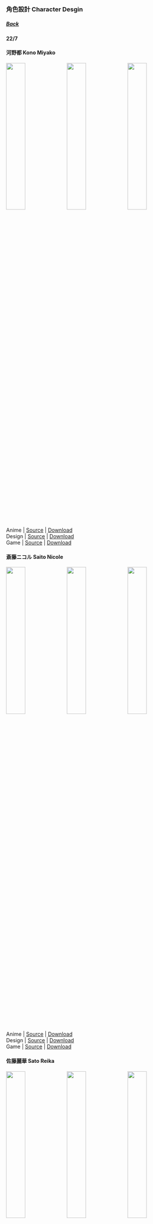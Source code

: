 ### 角色設計 Character Desgin
##### [Back](../../readme.md)

#### 22/7
#### 河野都 Kono Miyako
<img src="../../Album/Character%20Design/Anime/Miyako_anime.png" width="32%">
<img src="../../Album/Character%20Design/Original%20Design/Miyako_design.png" width="32%">
<img src="../../Album/Character%20Design/音楽の時間/Miyako_game.png" width="32%">

 Anime | [Source](http://www.nanabunnonijyuuni.com/assets/img/chara/01_miyako/img_chara_anime.png) | [Download](https://github.com/LYHPandaKing/227PhotoBackup/raw/master/Album/Character%20Design/Anime/Miyako_anime.png)  
 Design | [Source](http://www.nanabunnonijyuuni.com/assets/img/chara/01_miyako/img_chara_design.png) | [Download](https://github.com/LYHPandaKing/227PhotoBackup/raw/master/Album/Character%20Design/Original%20Design/Miyako_design.png)  
 Game | [Source](https://227-game.com/assets/img/character/characters/miyako/ph.png) | [Download](https://github.com/LYHPandaKing/227PhotoBackup/raw/master/Album/Character%20Design/音楽の時間/Miyako_game.png) 
 
#### 斎藤ニコル Saito Nicole
<img src="../../Album/Character%20Design/Anime/Nicole_anime.png" width="32%">
<img src="../../Album/Character%20Design/Original%20Design/Nicole_design.png" width="32%">
<img src="../../Album/Character%20Design/音楽の時間/Nicole_game.png" width="32%">

 Anime | [Source](http://www.nanabunnonijyuuni.com/assets/img/chara/02_nicole/img_chara_anime.png) | [Download](https://github.com/LYHPandaKing/227PhotoBackup/raw/master/Album/Character%20Design/Anime/Nicole_anime.png)  
 Design | [Source](http://www.nanabunnonijyuuni.com/assets/img/chara/02_nicole/img_chara_design.png) | [Download](https://github.com/LYHPandaKing/227PhotoBackup/raw/master/Album/Character%20Design/Original%20Design/Nicole_design.png)  
 Game | [Source](https://227-game.com/assets/img/character/characters/nicole/ph.png) | [Download](https://github.com/LYHPandaKing/227PhotoBackup/raw/master/Album/Character%20Design/音楽の時間/Nicole_game.png)
 
#### 佐藤麗華 Sato Reika
<img src="../../Album/Character%20Design/Anime/Reika_anime.png" width="32%">
<img src="../../Album/Character%20Design/Original%20Design/Reika_design.png" width="32%">
<img src="../../Album/Character%20Design/音楽の時間/Reika_game.png" width="32%">

 Anime | [Source](http://www.nanabunnonijyuuni.com/assets/img/chara/03_reika/img_chara_anime.png) | [Download](https://github.com/LYHPandaKing/227PhotoBackup/raw/master/Album/Character%20Design/Anime/Reika_anime.png)  
 Design | [Source](http://www.nanabunnonijyuuni.com/assets/img/chara/03_reika/img_chara_design.png) | [Download](https://github.com/LYHPandaKing/227PhotoBackup/raw/master/Album/Character%20Design/Original%20Design/Reika_design.png)  
 Game | [Source](https://227-game.com/assets/img/character/characters/reika/ph.png) | [Download](https://github.com/LYHPandaKing/227PhotoBackup/raw/master/Album/Character%20Design/音楽の時間/Reika_game.png)
 
#### 滝川みう Takigawa Miu
<img src="../../Album/Character%20Design/Anime/Miu_anime.png" width="32%">
<img src="../../Album/Character%20Design/Original%20Design/Miu_design.png" width="32%">
<img src="../../Album/Character%20Design/音楽の時間/Miu_game.png" width="32%">

 Anime | [Source](http://www.nanabunnonijyuuni.com/assets/img/chara/05_miu/img_chara_anime.png) | [Download](https://github.com/LYHPandaKing/227PhotoBackup/raw/master/Album/Character%20Design/Anime/Miu_anime.png)  
 Design | [Source](http://www.nanabunnonijyuuni.com/assets/img/chara/05_miu/img_chara_design.png) | [Download](https://github.com/LYHPandaKing/227PhotoBackup/raw/master/Album/Character%20Design/Original%20Design/Miu_design.png)  
 Game | [Source](https://227-game.com/assets/img/character/characters/miu/ph.png) | [Download](https://github.com/LYHPandaKing/227PhotoBackup/raw/master/Album/Character%20Design/音楽の時間/Miu_game.png)
 
#### 立川絢香 Tachikawa Ayaka
<img src="../../Album/Character%20Design/Anime/Ayaka_anime.png" width="32%">
<img src="../../Album/Character%20Design/Original%20Design/Ayaka_design.png" width="32%">
<img src="../../Album/Character%20Design/音楽の時間/Ayaka_game.png" width="32%">

 Anime | [Source](http://www.nanabunnonijyuuni.com/assets/img/chara/04_ayaka/img_chara_anime.png) | [Download](https://github.com/LYHPandaKing/227PhotoBackup/raw/master/Album/Character%20Design/Anime/Ayaka_anime.png)  
 Design | [Source](http://www.nanabunnonijyuuni.com/assets/img/chara/04_ayaka/img_chara_design.png) | [Download](https://github.com/LYHPandaKing/227PhotoBackup/raw/master/Album/Character%20Design/Original%20Design/Ayaka_design.png)  
 Game | [Source](https://227-game.com/assets/img/character/characters/ayaka/ph.png) | [Download](https://github.com/LYHPandaKing/227PhotoBackup/raw/master/Album/Character%20Design/音楽の時間/Ayaka_game.png)
 
#### 戸田ジュン Toda Jun
<img src="../../Album/Character%20Design/Anime/Jun_anime.png" width="32%">
<img src="../../Album/Character%20Design/Original%20Design/Jun_design.png" width="32%">
<img src="../../Album/Character%20Design/音楽の時間/Jun_game.png" width="32%">

 Anime | [Source](http://www.nanabunnonijyuuni.com/assets/img/chara/06_jun/img_chara_anime.png) | [Download](https://github.com/LYHPandaKing/227PhotoBackup/raw/master/Album/Character%20Design/Anime/Jun_anime.png)  
 Design | [Source](http://www.nanabunnonijyuuni.com/assets/img/chara/06_jun/img_chara_design.png) | [Download](https://github.com/LYHPandaKing/227PhotoBackup/raw/master/Album/Character%20Design/Original%20Design/Jun_design.png)  
 Game | [Source](https://227-game.com/assets/img/character/characters/jun/ph.png) | [Download](https://github.com/LYHPandaKing/227PhotoBackup/raw/master/Album/Character%20Design/音楽の時間/Jun_game.png)
 
#### 藤間桜 Fujima Sakura
<img src="../../Album/Character%20Design/Anime/Sakura_anime.png" width="32%">
<img src="../../Album/Character%20Design/Original%20Design/Sakura_design.png" width="32%">
<img src="../../Album/Character%20Design/音楽の時間/Sakura_game.png" width="32%">

 Anime | [Source](http://www.nanabunnonijyuuni.com/assets/img/chara/07_sakura/img_chara_anime.png) | [Download](https://github.com/LYHPandaKing/227PhotoBackup/raw/master/Album/Character%20Design/Anime/Sakura_anime.png)  
 Design | [Source](http://www.nanabunnonijyuuni.com/assets/img/chara/07_sakura/img_chara_design.png) | [Download](https://github.com/LYHPandaKing/227PhotoBackup/raw/master/Album/Character%20Design/Original%20Design/Sakura_design.png)  
 Game | [Source](https://227-game.com/assets/img/character/characters/sakura/ph.png) | [Download](https://github.com/LYHPandaKing/227PhotoBackup/raw/master/Album/Character%20Design/音楽の時間/Sakura_game.png)
 
#### 丸山あかね Maruyama Akane
<img src="../../Album/Character%20Design/Anime/Akane_anime.png" width="32%">
<img src="../../Album/Character%20Design/Original%20Design/Akane_design.png" width="32%">
<img src="../../Album/Character%20Design/音楽の時間/Akane_game.png" width="32%">

 Anime | [Source](http://www.nanabunnonijyuuni.com/assets/img/chara/08_akane/img_chara_anime.png) | [Download](https://github.com/LYHPandaKing/227PhotoBackup/raw/master/Album/Character%20Design/Anime/Akane_anime.png)  
 Design | [Source](http://www.nanabunnonijyuuni.com/assets/img/chara/08_akane/img_chara_design.png) | [Download](https://github.com/LYHPandaKing/227PhotoBackup/raw/master/Album/Character%20Design/Original%20Design/Akane_design.png)  
 Game | [Source](https://227-game.com/assets/img/character/characters/akane/ph.png) | [Download](https://github.com/LYHPandaKing/227PhotoBackup/raw/master/Album/Character%20Design/音楽の時間/Akane_game.png)

#### 神木みかみ Kamiki Mikami
<img src="../../Album/Character%20Design/Anime/Mikami_anime.png" width="32%">
<img src="../../Album/Character%20Design/Original%20Design/Mikami_design.png" width="32%">
<img src="../../Album/Character%20Design/音楽の時間/Mikami_game.png" width="32%">

 Anime | [Source](http://www.nanabunnonijyuuni.com/assets/img/chara/09_mikami/img_chara_anime.png) | [Download](https://github.com/LYHPandaKing/227PhotoBackup/raw/master/Album/Character%20Design/Anime/Mikami_anime.png)  
 Design | [Source](http://www.nanabunnonijyuuni.com/assets/img/chara/09_mikami/img_chara_design.png) | [Download](https://github.com/LYHPandaKing/227PhotoBackup/raw/master/Album/Character%20Design/Original%20Design/Mikami_design.png)  
 Game | [Source](https://227-game.com/assets/img/character/characters/mikami/ph.png) | [Download](https://github.com/LYHPandaKing/227PhotoBackup/raw/master/Album/Character%20Design/音楽の時間/Mikami_game.png)

#### 東条悠希 Tojo Yuki
<img src="../../Album/Character%20Design/Anime/Yuki_anime.png" width="32%">
<img src="../../Album/Character%20Design/Original%20Design/Yuki_design.png" width="32%">
<img src="../../Album/Character%20Design/音楽の時間/Yuki_game.png" width="32%">

 Anime | [Source](http://www.nanabunnonijyuuni.com/assets/img/chara/10_yuki/img_chara_anime.png) | [Download](https://github.com/LYHPandaKing/227PhotoBackup/raw/master/Album/Character%20Design/Anime/Yuki_anime.png)  
 Design | [Source](http://www.nanabunnonijyuuni.com/assets/img/chara/10_yuki/img_chara_design.png) | [Download](https://github.com/LYHPandaKing/227PhotoBackup/raw/master/Album/Character%20Design/Original%20Design/Yuki_design.png)  
 Game | [Source](https://227-game.com/assets/img/character/characters/yuki/ph.png) | [Download](https://github.com/LYHPandaKing/227PhotoBackup/raw/master/Album/Character%20Design/音楽の時間/Yuki_game.png)
 
#### 柊つぼみ Hiiragi Tsubomi
<img src="../../Album/Character%20Design/Anime/Tsubomi_anime.png" width="32%">
<img src="../../Album/Character%20Design/Original%20Design/Tsubomi_design.png" width="32%">
<img src="../../Album/Character%20Design/音楽の時間/Tsubomi_game.png" width="32%">

 Anime | [Source](http://www.nanabunnonijyuuni.com/assets/img/chara/11_tsubomi/img_chara_anime.png) | [Download](https://github.com/LYHPandaKing/227PhotoBackup/raw/master/Album/Character%20Design/Anime/Tsubomi_anime.png)  
 Design | [Source](http://www.nanabunnonijyuuni.com/assets/img/chara/11_tsubomi/img_chara_design.png) | [Download](https://github.com/LYHPandaKing/227PhotoBackup/raw/master/Album/Character%20Design/Original%20Design/Tsubomi_design.png)  
 Game | [Source](https://227-game.com/assets/img/character/characters/tsubomi/ph.png) | [Download](https://github.com/LYHPandaKing/227PhotoBackup/raw/master/Album/Character%20Design/音楽の時間/Tsubomi_game.png)
 
<hr>

#### 「音楽の時間」- ChouChou
#### 丸之内薫子 Marunouchi Kaoruko
<img src="../../Album/Character%20Design/音楽の時間/Kaoruko_game.png" width="32%">

 Game | [Source](https://227-game.com/assets/img/character/characters/kaoruko/ph.png) | [Download](https://github.com/LYHPandaKing/227PhotoBackup/raw/master/Album/Character%20Design/音楽の時間/Kaoruko_game.png)

#### 文野ミコ Fumino Miko
<img src="../../Album/Character%20Design/音楽の時間/Miko_game.png" width="32%">

 Game | [Source](https://227-game.com/assets/img/character/characters/miko/ph.png) | [Download](https://github.com/LYHPandaKing/227PhotoBackup/raw/master/Album/Character%20Design/音楽の時間/Miko_game.png)

#### 君島奈々 Kimijima Nana
<img src="../../Album/Character%20Design/音楽の時間/Nana_game.png" width="32%">

 Game | [Source](https://227-game.com/assets/img/character/characters/nana/ph.png) | [Download](https://github.com/LYHPandaKing/227PhotoBackup/raw/master/Album/Character%20Design/音楽の時間/Nana_game.png)

<hr>

#### 「音楽の時間」- 二人三脚プロジェクト
#### 阿久津かすか Akutsu Kasuka
<img src="../../Album/Character%20Design/音楽の時間/Kasuka_game.png" width="32%">

 Game | [Source](https://227-game.com/assets/img/character/characters/kasuka/ph.png) | [Download](https://github.com/LYHPandaKing/227PhotoBackup/raw/master/Album/Character%20Design/音楽の時間/Kasuka_game.png)
 
#### 五十嵐真紀 Igarashi Maki
<img src="../../Album/Character%20Design/音楽の時間/Maki_game.png" width="32%">

 Game | [Source](https://227-game.com/assets/img/character/characters/maki/ph.png) | [Download](https://github.com/LYHPandaKing/227PhotoBackup/raw/master/Album/Character%20Design/音楽の時間/Maki_game.png)

#### 黒瀬京子 Kurose Kyoko
<img src="../../Album/Character%20Design/音楽の時間/Kyoko_game.png" width="32%">

 Game | [Source](https://227-game.com/assets/img/character/characters/kyoko/ph.png) | [Download](https://github.com/LYHPandaKing/227PhotoBackup/raw/master/Album/Character%20Design/音楽の時間/Kyoko_game.png)

#### 椎名紅葉 Shiina Momiji
<img src="../../Album/Character%20Design/音楽の時間/Momiji_game.png" width="32%">

 Game | [Source](https://227-game.com/assets/img/character/characters/momiji/ph.png) | [Download](https://github.com/LYHPandaKing/227PhotoBackup/raw/master/Album/Character%20Design/音楽の時間/Momiji_game.png)

#### 七崎紫苑 Nanasaki Shion
<img src="../../Album/Character%20Design/音楽の時間/Shion_game.png" width="32%">

 Game | [Source](https://227-game.com/assets/img/character/characters/shion/ph.png) | [Download](https://github.com/LYHPandaKing/227PhotoBackup/raw/master/Album/Character%20Design/音楽の時間/Shion_game.png)

#### 蓮沼巴 Hasunuma Tomoe
<img src="../../Album/Character%20Design/音楽の時間/Tomoe_game.png" width="32%">

 Game | [Source](https://227-game.com/assets/img/character/characters/tomoe/ph.png) | [Download](https://github.com/LYHPandaKing/227PhotoBackup/raw/master/Album/Character%20Design/音楽の時間/Tomoe_game.png)

#### 岬心彩 Misaki Kokoa
<img src="../../Album/Character%20Design/音楽の時間/Kokoa_game.png" width="32%">

 Game | [Source](https://227-game.com/assets/img/character/characters/kokoa/ph.png) | [Download](https://github.com/LYHPandaKing/227PhotoBackup/raw/master/Album/Character%20Design/音楽の時間/Kokoa_game.png)

#### 村中晴菜 Muranaka Haruna
<img src="../../Album/Character%20Design/音楽の時間/Haruna_game.png" width="32%">

 Game | [Source](https://227-game.com/assets/img/character/characters/haruna/ph.png) | [Download](https://github.com/LYHPandaKing/227PhotoBackup/raw/master/Album/Character%20Design/音楽の時間/Haruna_game.png)

#### 森鈴音 Mori Suzune
<img src="../../Album/Character%20Design/音楽の時間/Suzune_game.png" width="32%">

 Game | [Source](https://227-game.com/assets/img/character/characters/suzune/ph.png) | [Download](https://github.com/LYHPandaKing/227PhotoBackup/raw/master/Album/Character%20Design/音楽の時間/Suzune_game.png)

#### 矢代陽夏莉 Yashiro Hikari
<img src="../../Album/Character%20Design/音楽の時間/Hikari_game.png" width="32%">

 Game | [Source](https://227-game.com/assets/img/character/characters/hikari/ph.png) | [Download](https://github.com/LYHPandaKing/227PhotoBackup/raw/master/Album/Character%20Design/音楽の時間/Hikari_game.png)

#### 若泉月渚 Wakaizumi Runa
<img src="../../Album/Character%20Design/音楽の時間/Runa_game.png" width="32%">

 Game | [Source](https://227-game.com/assets/img/character/characters/runa/ph.png) | [Download](https://github.com/LYHPandaKing/227PhotoBackup/raw/master/Album/Character%20Design/音楽の時間/Runa_game.png)